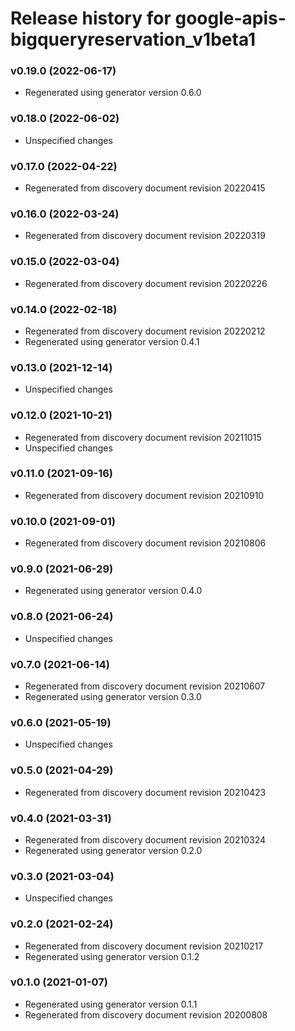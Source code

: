 # Release history for google-apis-bigqueryreservation_v1beta1

### v0.19.0 (2022-06-17)

* Regenerated using generator version 0.6.0

### v0.18.0 (2022-06-02)

* Unspecified changes

### v0.17.0 (2022-04-22)

* Regenerated from discovery document revision 20220415

### v0.16.0 (2022-03-24)

* Regenerated from discovery document revision 20220319

### v0.15.0 (2022-03-04)

* Regenerated from discovery document revision 20220226

### v0.14.0 (2022-02-18)

* Regenerated from discovery document revision 20220212
* Regenerated using generator version 0.4.1

### v0.13.0 (2021-12-14)

* Unspecified changes

### v0.12.0 (2021-10-21)

* Regenerated from discovery document revision 20211015
* Unspecified changes

### v0.11.0 (2021-09-16)

* Regenerated from discovery document revision 20210910

### v0.10.0 (2021-09-01)

* Regenerated from discovery document revision 20210806

### v0.9.0 (2021-06-29)

* Regenerated using generator version 0.4.0

### v0.8.0 (2021-06-24)

* Unspecified changes

### v0.7.0 (2021-06-14)

* Regenerated from discovery document revision 20210607
* Regenerated using generator version 0.3.0

### v0.6.0 (2021-05-19)

* Unspecified changes

### v0.5.0 (2021-04-29)

* Regenerated from discovery document revision 20210423

### v0.4.0 (2021-03-31)

* Regenerated from discovery document revision 20210324
* Regenerated using generator version 0.2.0

### v0.3.0 (2021-03-04)

* Unspecified changes

### v0.2.0 (2021-02-24)

* Regenerated from discovery document revision 20210217
* Regenerated using generator version 0.1.2

### v0.1.0 (2021-01-07)

* Regenerated using generator version 0.1.1
* Regenerated from discovery document revision 20200808

